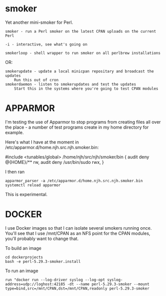 smoker
======

Yet another mini-smoker for Perl.

    smoker - run a Perl smoker on the latest CPAN uploads on the current Perl

    -i - interactive, see what's going on

    smokerloop - shell wrapper to run smoker on all perlbrew installations

OR:

    smokerupdate - update a local minicpan repositary and broadcast the updates
    	Run this out of cron
    smokerdaemon - listen to smokerupdates and test the updates
    	Start this in the systems where you're going to test CPAN modules

# APPARMOR

I'm testing the use of Apparmor to stop programs from creating files all over
the place - a number of test programs create in my home directory for example.

Here's what I have at the moment in
/etc/apparmor.d/home.njh.src.njh.smoker.bin:

   #include <tunables/global>
   /home/njh/src/njh/smoker/bin {
   	audit deny @{HOME}/** rw,
	audit deny /usr/bin/sudo rwx,
    }

I then ran

    apparmor_parser -a /etc/apparmor.d/home.njh.src.njh.smoker.bin
    systemctl reload apparmor

This is experimental.

# DOCKER

I use Docker images so that I can isolate several smokers running once.
You'll see that I use /mnt/CPAN as an NFS point for the CPAN modules,
you'll probably want to change that.

To build an image

    cd dockerprojects
    bash -e perl-5.29.3-smoker.install

To run an image

    run "docker run --log-driver syslog --log-opt syslog-address=udp://loghost:42185 -dt --name perl-5.29.3-smoker --mount type=bind,src=/mnt/CPAN,dst=/mnt/CPAN,readonly perl-5.29.3-smoker
